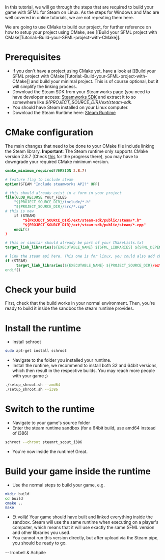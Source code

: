 In this tutorial, we will go through the steps that are required to build your game with SFML for Steam on Linux. As the steps for Windows and Mac are well covered in online tutorials, we are not repeating them here.

We are going to use CMake to build our project, for further reference on how to setup your project using CMake, see [[Build your SFML project with CMake|Tutorial:-Build-your-SFML-project-with-CMake]].

# Prerequisites

* If you don't have a project using CMake yet, have a look at [[Build your SFML project with CMake|Tutorial:-Build-your-SFML-project-with-CMake]] and build your minimal project. This is of course optional, but it will simplify the linking process.
* Download the Steam SDK from your Steamworks page (you need  to have developer access: [Steamworks SDK](https://partner.steamgames.com/?goto=%2Fdownloads%2Fsteamworks_sdk.zip) and extract it to so somewhere like _${PROJECT_SOURCE_DIR}/ext/steam-sdk_.
* You should have Steam installed on your Linux computer.
* Download the Steam Runtime here: [Steam Runtime](https://github.com/ValveSoftware/steam-runtime)

# CMake configuration

The main changes that need to be done to your CMake file include linking the Steam library. 
**Important**: The Steam runtime only supports CMake version 2.8.7 (Check [this](https://github.com/ValveSoftware/steam-runtime/issues/25) for the progress there), you may have to downgrade your required CMake minimum version.

```cmake
cmake_minimum_required(VERSION 2.8.7)

# feature flag to include steam
option(STEAM "Include steamworks API?" OFF)

# this should already exist in a form in your project
file(GLOB_RECURSE Your_FILES
	"${PROJECT_SOURCE_DIR}/include/*.h"
	"${PROJECT_SOURCE_DIR}/src/*.cpp"
# this is new
    if (STEAM)
        "${PROJECT_SOURCE_DIR}/ext/steam-sdk/public/steam/*.h"
        "${PROJECT_SOURCE_DIR}/ext/steam-sdk/public/steam/*.cpp"
    endif()
)

# this or similar should already be part of your CMakeLists.txt
target_link_libraries(${EXECUTABLE_NAME} ${SFML_LIBRARIES} ${SFML_DEPENDENCIES})

# link the steam api here. This one is for linux, you could also add checks for other operating systems.
if (STEAM)
     target_link_libraries(${EXECUTABLE_NAME} ${PROJECT_SOURCE_DIR}/ext/steam-sdk/redistributable_bin/linux64/libsteam_api.so)
endif()
```

# Check your build

First, check that the build works in your normal environment. Then, you're ready to build it inside the sandbox the steam runtime provides.

# Install the runtime

* Install schroot
```bash
sudo apt-get install schroot
```
* Navigate to the folder you installed your runtime. 
* Install the runtime, we recommend to install both 32 and 64bit versions, which then result in the respective builds. You may reach more people with your game ;)
```bash
./setup_shroot.sh --amd64
./setup_shroot.sh --i386
```

# Switch to the runtime

* Navigate to your game's source folder
* Enter the steam runtime sandbox (for a 64bit build, use amd64 instead of i386)
```bash
schroot --chroot steamrt_scout_i386
```
* You're now inside the runtime! Great.

# Build your game inside the runtime

* Use the normal steps to build your game, e.g.
```bash
mkdir build
cd build
cmake ..
make
```
* Et voilà! Your game should have built and linked everything inside the sandbox. Steam will use the same runtime when  executing on a player's computer, which means that it will use exactly the same SFML version and other libraries you used.
* You cannot run this version directly, but after upload via the Steam pipe, you should be ready to go.

-- Ironbell & Achpile